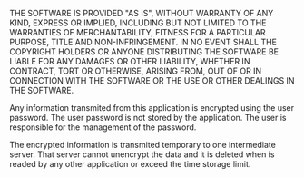 THE SOFTWARE IS PROVIDED "AS IS", WITHOUT WARRANTY OF ANY KIND, 
EXPRESS OR IMPLIED, INCLUDING BUT NOT LIMITED TO THE WARRANTIES 
OF MERCHANTABILITY, FITNESS FOR A PARTICULAR PURPOSE, TITLE AND 
NON-INFRINGEMENT. IN NO EVENT SHALL THE COPYRIGHT HOLDERS OR 
ANYONE DISTRIBUTING THE SOFTWARE BE LIABLE FOR ANY DAMAGES OR 
OTHER LIABILITY, WHETHER IN CONTRACT, TORT OR OTHERWISE, ARISING 
FROM, OUT OF OR IN CONNECTION WITH THE SOFTWARE OR THE USE OR 
OTHER DEALINGS IN THE SOFTWARE.

Any information transmited from this application is encrypted
using the user password. The user password is not stored by the
application. The user is responsible for the management
of the password.

The encrypted information is transmited temporary to one
intermediate server. That server cannot unencrypt the data and 
it is deleted when is readed by any other application or exceed 
the time storage limit.
